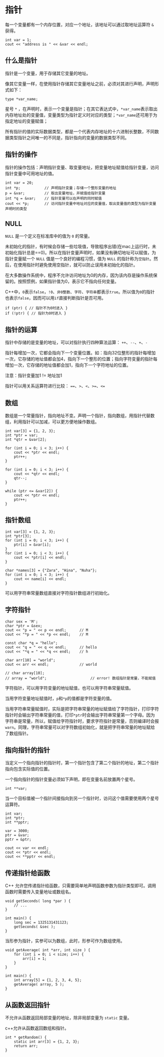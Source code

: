
# 指针

每一个变量都有一个内存位置，对应一个地址，该地址可以通过取地址运算符 `&` 获得。  

```
int var = 1;
cout << "address is " << &var << endl;
```

## 什么是指针

指针是一个变量，用于存储其它变量的地址。  

像其它变量一样，在使用指针存储其它变量地址之前，必须对其进行声明，声明形式如下：  

```
type *var_name;
```

星号 `*` ，在声明时，表示一个变量是指针；在其它表达式中，`*var_name`表示取出内存地址处的变量值，变量类型为指针定义时对应的类型；`*var_name`还可用于为指定地址的变量赋值；  

所有指针的值的实际数据类型，都是一个代表内存地址的十六进制长整数，不同数据类型指针之间唯一的不同是，指针指向的变量的数据类型不同。  

## 指针的操作

指针的操作包括：声明指针变量、取变量地址，把变量地址赋值给指针变量，访问指针变量中可用地址的值。  

```
int var = 20;
int *p;           // 声明指针变量；存储一个整形变量的地址
p = &var;         // 取出变量地址，并赋值给指针变量
int *q = &var;    // 指针变量可以在声明的同时赋值
cout << *p;       // 访问指针变量中地址对应的变量值，取出变量值的类型为指针变量声明时的类型
```

## NULL

`NULL` 是一个定义在标准库中的值为 `0` 的常量。  

未初始化的指针，有时候会存储一些垃圾值，导致程序出错(在mac上运行时，未初始化指针总是==0)。所以在指针变量声明时，如果没有确切地址可以赋值，为指针变量赋一个 `NULL` 值是一个良好的编程习惯，值为 `NULL` 的指针称为`空指针`。然后，在使用指针时避免使用空指针，就可以防止误用未初始化的指针。  

在大多数操作系统中，程序不允许访问地址为0的内存，因为该内存是操作系统保留的。按照惯例，如果指针值为0，表示它不指向任何变量。  

C++中，`0`表示`false`，`!0`、`非0整数`、`字符`、`字符串`都表示`true`。所以值为`0`的指针也表示`false`，因而可以用`if`直接判断指针是否可用。  

```
if (ptr) { // 指针不为0时进入 }
if (!ptr) { // 指针为0时进入 }
```

## 指针的运算

指针中存储的是变量的地址，可以对指针执行四种算法运算： `++`、`--`、`+`、`-`  

指针每增加一次，它都会指向下一个变量位置。如：指向32位整形的指针每增加一次，它存储的地址值都会加4，指向下一个整形的位置；指向字符变量的指针每增加一次，它存储的地址值都会加1，指向下一个字符地址的位置。  

注意：指针变量加1 != 地址加1  

指针可以用关系运算符进行比较： `==`、`>`、`<`、`>=`、`<=`

## 数组

数组是一个常量指针，指向地址不变。声明一个指针，指向数组，用指针代替数组，利用指针可以加减，可以更方便地操作数组。  

```
int var[3] = {1, 2, 3};
int *ptr = var;
int *qtr = &var[2];

for (int i = 0; i < 3; i++) {
    cout << *ptr << endl;
    ptr++;
}

for (int i = 0; i < 3; i++) {
    cout << *qtr << endl;
    qtr--;
}

while (ptr <= &var[2]) {
    cout << *ptr << endl;
    ptr++;
}
```

## 指针数组

```
int var[3] = {1, 2, 3};
int *ptr[3];
for (int i = 0; i < 3; i++) {
    ptr[i] = &var[i];
}
for (int i = 0; i < 3; i++) {
    cout << *ptr[i] << endl;
}

char *names[3] = {"Zara", "Hina", "Nuha"};
for (int i = 0; i < 3; i++) {
    cout << name[i] << endl;
}
```

可以用字符串常量数组直接对字符指针数组进行初始化。  

## 字符指针

```
char sex = 'M';
char *ptr = &sex;
cout << "p = " << p << endl;      // M
cout << "*p = " << *p << endl;    // M

const char *q = "hello";
cout << "q = " << q << endl;      // hello
cout << "*q = " << *q << endl;    // h

char arr[10] = "world";
cout << arr << endl;              // world

// char array[10];
// array = "world";                    // error! 数组指针是常量，不能赋值
```

字符指针，可以用字符变量的地址赋值，也可以用字符串常量赋值。  

当用字符变量地址赋值时，`p`和`*p`的值都是字符变量的值。  

当用字符串常量赋值时，实际是把字符串常量的地址赋值给了字符指针，打印字符指针时会输出字符串常量的值，打印`*ptr`时会输出字符串常量第一个字母。因为字符串是常量，所以，赋值给字符指针时，要求字符指针是常量，否则编译时会报`warn`。同理，字符串常量可以对字符数组初始化，就是把字符串常量的地址赋给了数组指针。  


## 指向指针的指针

当定义一个指向指针的指针时，第一个指针包含了第二个指针的地址，第二个指针指向包含实际值的位置。  

一个指向指针的指针变量必须如下声明，即在变量名前放置两个星号。  

```
int **var;
```

当一个目标值被一个指针间接指向到另一个指针时，访问这个值需要使用两个星号运算符。

```
int var;
int *ptr;
int **pptr;

var = 3000;
ptr = &var;
pptr = &ptr;

cout << var << endl;
cout << *ptr << endl;
cout << **pptr << endl;
```


## 传递指针给函数

C++ 允许您传递指针给函数，只需要简单地声明函数参数为指针类型即可。调用函数时需要传入变量地址或数组名。  

```
void getSeconds( long *par ) {
    // ...
}

int main() {
    long sec = 1325131431123;
    getSeconds( &sec );
}
```

当形参为指针，实参可以为数组，此时，形参可作为数组使用。  

```
void getAverage( int *arr, int size ) {
    for (int i = 0; i < size; i++) {
        arr[i] = 1;
    }
}

int main() {
    int array[5] = {1, 2, 3, 4, 5};
    getAverage( array, 5 );
}
```


## 从函数返回指针

不允许从函数返回局部变量的地址，除非局部变量为 `static` 变量。  

c++允许从函数返回数组和指针。  

```
int * getRandom() {
    static int arr[3] = {1, 2, 3};
    return arr;
}
```

